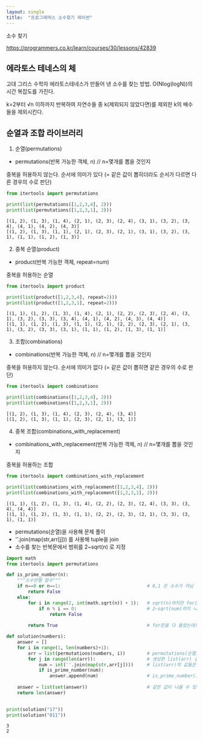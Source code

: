 ```yaml
---
layout: single
title:  "프로그래머스 소수찾기 파이썬"
---
```


소수 찾기

https://programmers.co.kr/learn/courses/30/lessons/42839

## 에라토스 테네스의 체

고대 그리스 수학자 에라토스테네스가 만들어 낸 소수를 찾는 방법. O(Nlog(logN))의 시간 복잡도를 가진다.

k=2부터 √n 이하까지 반복하여 자연수들 중 k(제외되지 않았다면)를 제외한 k의 배수들을 제외시킨다.

## 순열과 조합 라이브러리

1. 순열(permutations)
- permutations(반복 가능한 객체, n) // n=몇개를 뽑을 것인지

중복을 허용하지 않는다.
순서에 의미가 있다 (= 같은 값이 뽑히더라도 순서가 다르면 다른 경우의 수로 판단)


```python
from itertools import permutations

print(list(permutations([1,2,3,4], 2)))
print(list(permutations([1,2,3,1], 2)))
```

    [(1, 2), (1, 3), (1, 4), (2, 1), (2, 3), (2, 4), (3, 1), (3, 2), (3, 4), (4, 1), (4, 2), (4, 3)]
    [(1, 2), (1, 3), (1, 1), (2, 1), (2, 3), (2, 1), (3, 1), (3, 2), (3, 1), (1, 1), (1, 2), (1, 3)]
    

2. 중복 순열(product)
- product(반복 가능한 객체, repeat=num)

중복을 허용하는 순열


```python
from itertools import product

print(list(product([1,2,3,4], repeat=2)))
print(list(product([1,2,3,1], repeat=2)))
```

    [(1, 1), (1, 2), (1, 3), (1, 4), (2, 1), (2, 2), (2, 3), (2, 4), (3, 1), (3, 2), (3, 3), (3, 4), (4, 1), (4, 2), (4, 3), (4, 4)]
    [(1, 1), (1, 2), (1, 3), (1, 1), (2, 1), (2, 2), (2, 3), (2, 1), (3, 1), (3, 2), (3, 3), (3, 1), (1, 1), (1, 2), (1, 3), (1, 1)]
    

3. 조합(combinations)
- combinations(반복 가능한 객체, n) // n=몇개를 뽑을 것인지

중복을 허용하지 않는다.
순서에 의미가 없다 (= 같은 값이 뽑히면 같은 경우의 수로 판단)


```python
from itertools import combinations

print(list(combinations([1,2,3,4], 2)))
print(list(combinations([1,2,3,1], 2)))

```

    [(1, 2), (1, 3), (1, 4), (2, 3), (2, 4), (3, 4)]
    [(1, 2), (1, 3), (1, 1), (2, 3), (2, 1), (3, 1)]
    

4. 중복 조합(combinations_with_replacement)
- combinations_with_replacement(반복 가능한 객체, n) // n=몇개를 뽑을 것인지

중복을 허용하는 조합


```python
from itertools import combinations_with_replacement

print(list(combinations_with_replacement([1,2,3,4], 2)))
print(list(combinations_with_replacement([1,2,3,1], 2)))
```

    [(1, 1), (1, 2), (1, 3), (1, 4), (2, 2), (2, 3), (2, 4), (3, 3), (3, 4), (4, 4)]
    [(1, 1), (1, 2), (1, 3), (1, 1), (2, 2), (2, 3), (2, 1), (3, 3), (3, 1), (1, 1)]
    

- permutations(순열)을 사용해 문제 풀이
- ''.join(map(str,arr[j])) 를 사용해 tuple을 join
- 소수를 찾는 반복문에서 범위를 2~sqrt(n) 로 지정


```python
import math
from itertools import permutations

def is_prime_number(n):
    """소수판별 함수"""
    if n==0 or n==1:                                # 0,1 은 소수가 아님
        return False
    else:
        for i in range(2, int(math.sqrt(n)) + 1):   # sqrt(n)까지만 for문을 돌면서 확인하면 된다.
            if n % i == 0:                          # 2~sqrt(num)까지 나누어 떨어지는 숫자가 있으면 소수가 아님
                return False
        
        return True                                 # for문을 다 돌았는데도 False가 아니면 소수

def solution(numbers):
    answer = []
    for i in range(1, len(numbers)+1):              
        arr = list(permutations(numbers, i))        # permutations(순열)을 사용해 i개씩 묶어지는 list 생성
        for j in range(len(arr)):                   # 생성한 list(arr) 길이만큼 for문 실행
            num = int(''.join(map(str,arr[j])))     # list(arr)의 값들은 tuple들로 되어있으모 join(map(str,))을 사용해 join해준다
            if is_prime_number(num):                
                answer.append(num)                  # is_prime_number() 함수가 True일 경우 (= 소수일 경우) num 추가
    
    answer = list(set(answer))                      # 같은 값이 나올 수 있기 때문에 set()을 통해 중복값 제거
    return len(answer)
    

print(solution("17"))       
print(solution("011"))      
```

    3
    2
    
